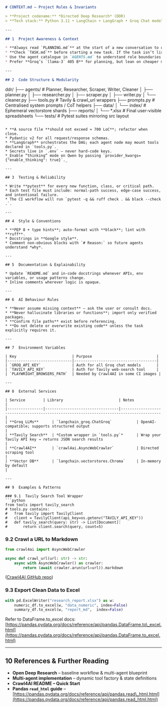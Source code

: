 ```markdown
# CONTEXT.md – Project Rules & Invariants

> **Project codename:** *Directed Deep Research* (DDR)  
> **Tech stack:** Python 3.11 • LangChain + LangGraph • Groq Chat models • Tavily Search • Crawl4AI • Pandas + OpenPyXL

---

## 1  Project Awareness & Context

* **Always read `PLANNING.md`** at the start of a new conversation to understand the architecture, goals, style, and constraints.  
* **Check `TASK.md`** before starting a new task. If the task isn’t listed, add it with a brief description and today’s date.  
* Use the agent catalogue in `AGENTS.md` to understand role boundaries.  
* Prefer **Groq’s `llama-3` 405 B** for planning, but lean on cheaper models (`mixtral-8x7B`, `llama-3-70B`) for high-fan-out execution.

---

## 2  Code Structure & Modularity

```

ddr/
├── agents/          # Planner, Researcher, Scraper, Writer, Cleaner
│   ├── planner.py
│   ├── researcher.py
│   ├── scraper.py
│   ├── writer.py
│   └── cleaner.py
├── tools.py         # Tavily & crawl\_url wrappers
├── prompts.py       # Centralised system prompts / CoT helpers
├── data/
│   └── index/       # Ephemeral vectorstore shards
├── reports/
│   └── \*.xlsx       # Final user-visible spreadsheets
└── tests/           # Pytest suites mirroring src layout

````

* **A source file **should not exceed ≈ 700 LoC**; refactor when close.
* Pydantic v2 for all request/response schemas.  
* **LangGraph** orchestrates the DAG; each agent node may mount tools declared in `tools.py`.  
* Secrets live in `.env` — never hard-code keys.
*_Enable “thinking” mode on Qwen by passing `provider_kwargs={"enable_thinking": true}`._  

---

## 3  Testing & Reliability

* Write **pytest** for every new function, class, or critical path.  
* Each test file must include: normal-path success, edge-case success, and intentional failure.  
* The CI workflow will run `pytest -q && ruff check . && black --check .`.

---

## 4  Style & Conventions

* **PEP 8 + type hints**; auto-format with **black**; lint with **ruff**.  
* Docstrings in **Google style**.  
* Comment non-obvious blocks with `# Reason:` so future agents understand *why*.

---

## 5  Documentation & Explainability

* Update `README.md` and in-code docstrings whenever APIs, env variables, or usage patterns change.  
* Inline comments wherever logic is opaque.

---

## 6  AI Behaviour Rules

* **Never assume missing context** – ask the user or consult docs.  
* **Never hallucinate libraries or functions**; import only verified packages.  
* **Confirm file paths** exist before referencing.  
* **Do not delete or overwrite existing code** unless the task explicitly requires it.

---

## 7  Environment Variables

| Key                         | Purpose                             |
|-----------------------------|-------------------------------------|
| `GROQ_API_KEY`              | Auth for all Groq chat models       |
| `TAVILY_API_KEY`            | Auth for Tavily web-search tool     |
| `PLAYWRIGHT_BROWSERS_PATH`  | Needed by Crawl4AI in some CI images |

---

## 8  External Services

| Service        | Library                         | Notes                                                                                  |
|----------------|---------------------------------|----------------------------------------------------------------------------------------|
| **Groq LLMs**      | `langchain_groq.ChatGroq`           | OpenAI-compatible; supports structured output                                         |
| **Tavily Search**  | *Custom wrapper in `tools.py`*      | Wrap your Tavily API key → returns JSON search results                                |
| **Crawl4AI**       | `crawl4ai.AsyncWebCrawler`          | Directed scraping tool                                                                |
| **Vector DB**      | `langchain.vectorstores.Chroma`     | In-memory by default                                                                  |

---

## 9  Examples & Patterns

### 9.1  Tavily Search Tool Wrapper
```python
from tools import tavily_search
# tools.py contains:
#   from tavily import TavilyClient
#   client = TavilyClient(api_key=os.getenv("TAVILY_API_KEY"))
#   def tavily_search(query: str) -> List[Document]:
#       return client.search(query, count=5)
````

### 9.2  Crawl a URL to Markdown

```python
from crawl4ai import AsyncWebCrawler

async def crawl_url(url: str) -> str:
    async with AsyncWebCrawler() as crawler:
        return (await crawler.arun(url=url)).markdown
```

([Crawl4AI GitHub repo](https://github.com/unclecode/crawl4ai))

### 9.3  Export Clean Data to Excel

```python
with pd.ExcelWriter("research_report.xlsx") as w:
    numeric_df.to_excel(w, "data_numeric", index=False)
    summary_df.to_excel(w, "report_md",  index=False)
```

Refer to DataFrame.to\_excel docs:
[https://pandas.pydata.org/docs/reference/api/pandas.DataFrame.to\_excel.html](https://pandas.pydata.org/docs/reference/api/pandas.DataFrame.to_excel.html)

---

## 10  References & Further Reading

* **Open Deep Research** – baseline workflow & multi-agent blueprint
* **Multi-agent implementation** – dynamic tool factory & state definitions
* **Crawl4AI README – Quick Start**
* **Pandas `read_html` guide** – [https://pandas.pydata.org/docs/reference/api/pandas.read\_html.html](https://pandas.pydata.org/docs/reference/api/pandas.read_html.html)

```
```
